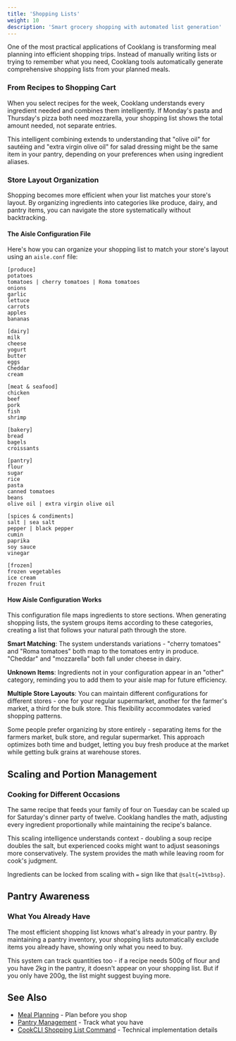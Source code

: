```yaml
---
title: 'Shopping Lists'
weight: 10
description: 'Smart grocery shopping with automated list generation'
---
```


One of the most practical applications of Cooklang is transforming meal planning into efficient shopping trips. Instead of manually writing lists or trying to remember what you need, Cooklang tools automatically generate comprehensive shopping lists from your planned meals.

### From Recipes to Shopping Cart

When you select recipes for the week, Cooklang understands every ingredient needed and combines them intelligently. If Monday's pasta and Thursday's pizza both need mozzarella, your shopping list shows the total amount needed, not separate entries.

This intelligent combining extends to understanding that "olive oil" for sautéing and "extra virgin olive oil" for salad dressing might be the same item in your pantry, depending on your preferences when using ingredient aliases.

### Store Layout Organization

Shopping becomes more efficient when your list matches your store's layout. By organizing ingredients into categories like produce, dairy, and pantry items, you can navigate the store systematically without backtracking.

#### The Aisle Configuration File

Here's how you can organize your shopping list to match your store's layout using an `aisle.conf` file:

```
[produce]
potatoes
tomatoes | cherry tomatoes | Roma tomatoes
onions
garlic
lettuce
carrots
apples
bananas

[dairy]
milk
cheese
yogurt
butter
eggs
Cheddar
cream

[meat & seafood]
chicken
beef
pork
fish
shrimp

[bakery]
bread
bagels
croissants

[pantry]
flour
sugar
rice
pasta
canned tomatoes
beans
olive oil | extra virgin olive oil

[spices & condiments]
salt | sea salt
pepper | black pepper
cumin
paprika
soy sauce
vinegar

[frozen]
frozen vegetables
ice cream
frozen fruit
```

#### How Aisle Configuration Works

This configuration file maps ingredients to store sections. When generating shopping lists, the system groups items according to these categories, creating a list that follows your natural path through the store.

**Smart Matching**: The system understands variations - "cherry tomatoes" and "Roma tomatoes" both map to the tomatoes entry in produce. "Cheddar" and "mozzarella" both fall under cheese in dairy.

**Unknown Items**: Ingredients not in your configuration appear in an "other" category, reminding you to add them to your aisle map for future efficiency.

**Multiple Store Layouts**: You can maintain different configurations for different stores - one for your regular supermarket, another for the farmer's market, a third for the bulk store. This flexibility accommodates varied shopping patterns.

Some people prefer organizing by store entirely - separating items for the farmers market, bulk store, and regular supermarket. This approach optimizes both time and budget, letting you buy fresh produce at the market while getting bulk grains at warehouse stores.

## Scaling and Portion Management

### Cooking for Different Occasions

The same recipe that feeds your family of four on Tuesday can be scaled up for Saturday's dinner party of twelve. Cooklang handles the math, adjusting every ingredient proportionally while maintaining the recipe's balance.

This scaling intelligence understands context - doubling a soup recipe doubles the salt, but experienced cooks might want to adjust seasonings more conservatively. The system provides the math while leaving room for cook's judgment.

Ingredients can be locked from scaling with `=` sign like that `@salt{=1%tbsp}`.

## Pantry Awareness

### What You Already Have

The most efficient shopping list knows what's already in your pantry. By maintaining a pantry inventory, your shopping lists automatically exclude items you already have, showing only what you need to buy.

This system can track quantities too - if a recipe needs 500g of flour and you have 2kg in the pantry, it doesn't appear on your shopping list. But if you only have 200g, the list might suggest buying more.


## See Also

- [Meal Planning](../meal-planning/) - Plan before you shop
- [Pantry Management](../pantry/) - Track what you have
- [CookCLI Shopping List Command](/cli/commands/shopping-list/) - Technical implementation details
